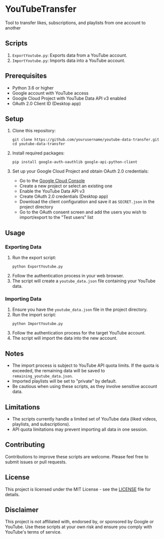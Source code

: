 # YouTubeTransfer
Tool to transfer likes, subscriptions, and playlists from one account to another

## Scripts

1. `ExportYoutube.py`: Exports data from a YouTube account.
2. `ImportYoutube.py`: Imports data into a YouTube account.

## Prerequisites

- Python 3.6 or higher
- Google account with YouTube access
- Google Cloud Project with YouTube Data API v3 enabled
- OAuth 2.0 Client ID (Desktop app)

## Setup

1. Clone this repository:
   ```
   git clone https://github.com/yourusername/youtube-data-transfer.git
   cd youtube-data-transfer
   ```

2. Install required packages:
   ```
   pip install google-auth-oauthlib google-api-python-client
   ```

3. Set up your Google Cloud Project and obtain OAuth 2.0 credentials:
   - Go to the [Google Cloud Console](https://console.cloud.google.com/)
   - Create a new project or select an existing one
   - Enable the YouTube Data API v3
   - Create OAuth 2.0 credentials (Desktop app)
   - Download the client configuration and save it as `SECRET.json` in the project directory
   - Go to the OAuth consent screen and add the users you wish to import/export to the "Test users" list

## Usage

### Exporting Data

1. Run the export script:
   ```
   python ExportYoutube.py
   ```
2. Follow the authentication process in your web browser.
3. The script will create a `youtube_data.json` file containing your YouTube data.

### Importing Data

1. Ensure you have the `youtube_data.json` file in the project directory.
2. Run the import script:
   ```
   python ImportYoutube.py
   ```
3. Follow the authentication process for the target YouTube account.
4. The script will import the data into the new account.

## Notes

- The import process is subject to YouTube API quota limits. If the quota is exceeded, the remaining data will be saved to `remaining_youtube_data.json`.
- Imported playlists will be set to "private" by default.
- Be cautious when using these scripts, as they involve sensitive account data.

## Limitations

- The scripts currently handle a limited set of YouTube data (liked videos, playlists, and subscriptions).
- API quota limitations may prevent importing all data in one session.

## Contributing

Contributions to improve these scripts are welcome. Please feel free to submit issues or pull requests.

## License

This project is licensed under the MIT License - see the [LICENSE](LICENSE) file for details.

## Disclaimer

This project is not affiliated with, endorsed by, or sponsored by Google or YouTube. Use these scripts at your own risk and ensure you comply with YouTube's terms of service.
